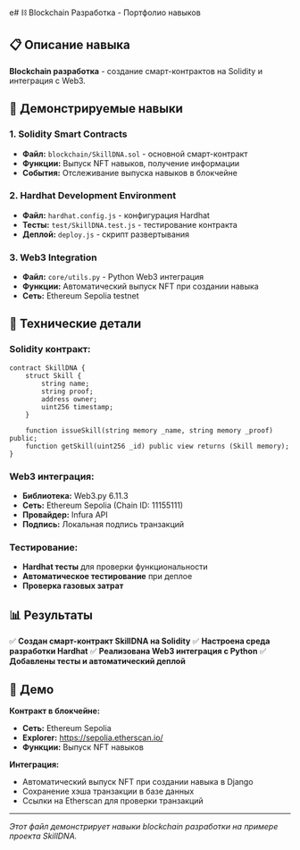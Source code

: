 e# ⛓️ Blockchain Разработка - Портфолио навыков

## 📋 Описание навыка
**Blockchain разработка** - создание смарт-контрактов на Solidity и интеграция с Web3.

## 🎯 Демонстрируемые навыки

### 1. Solidity Smart Contracts
- **Файл:** `blockchain/SkillDNA.sol` - основной смарт-контракт
- **Функции:** Выпуск NFT навыков, получение информации
- **События:** Отслеживание выпуска навыков в блокчейне

### 2. Hardhat Development Environment
- **Файл:** `hardhat.config.js` - конфигурация Hardhat
- **Тесты:** `test/SkillDNA.test.js` - тестирование контракта
- **Деплой:** `deploy.js` - скрипт развертывания

### 3. Web3 Integration
- **Файл:** `core/utils.py` - Python Web3 интеграция
- **Функции:** Автоматический выпуск NFT при создании навыка
- **Сеть:** Ethereum Sepolia testnet

## 🔧 Технические детали

### Solidity контракт:
```solidity
contract SkillDNA {
    struct Skill {
        string name;
        string proof;
        address owner;
        uint256 timestamp;
    }
    
    function issueSkill(string memory _name, string memory _proof) public;
    function getSkill(uint256 _id) public view returns (Skill memory);
}
```

### Web3 интеграция:
- **Библиотека:** Web3.py 6.11.3
- **Сеть:** Ethereum Sepolia (Chain ID: 11155111)
- **Провайдер:** Infura API
- **Подпись:** Локальная подпись транзакций

### Тестирование:
- **Hardhat тесты** для проверки функциональности
- **Автоматическое тестирование** при деплое
- **Проверка газовых затрат**

## 📊 Результаты

✅ **Создан смарт-контракт SkillDNA на Solidity**
✅ **Настроена среда разработки Hardhat**
✅ **Реализована Web3 интеграция с Python**
✅ **Добавлены тесты и автоматический деплой**

## 🚀 Демо

**Контракт в блокчейне:**
- **Сеть:** Ethereum Sepolia
- **Explorer:** https://sepolia.etherscan.io/
- **Функции:** Выпуск NFT навыков

**Интеграция:**
- Автоматический выпуск NFT при создании навыка в Django
- Сохранение хэша транзакции в базе данных
- Ссылки на Etherscan для проверки транзакций

---

*Этот файл демонстрирует навыки blockchain разработки на примере проекта SkillDNA.*
